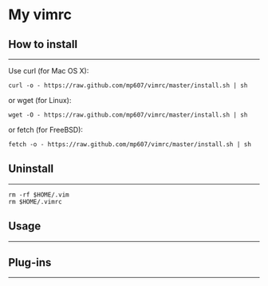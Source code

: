 # My vimrc

## How to install
__________

Use curl (for Mac OS X):

	curl -o - https://raw.github.com/mp607/vimrc/master/install.sh | sh

or wget (for Linux):

	wget -O - https://raw.github.com/mp607/vimrc/master/install.sh | sh

or fetch (for FreeBSD):

	fetch -o - https://raw.github.com/mp607/vimrc/master/install.sh | sh

## Uninstall
__________

	rm -rf $HOME/.vim
	rm $HOME/.vimrc

## Usage
__________

## Plug-ins
__________
